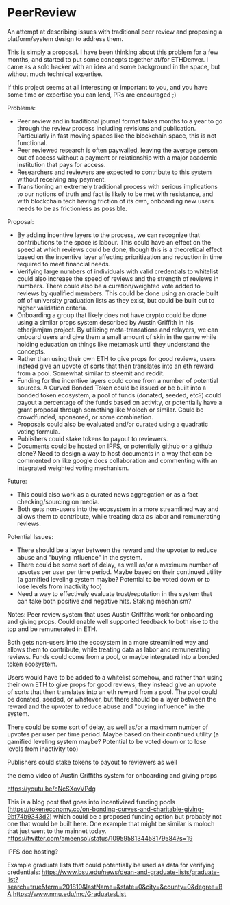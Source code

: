 # PeerReview
An attempt at describing issues with traditional peer review and proposing a platform/system design to address them.

This is simply a proposal. I have been thinking about this problem for a few months, and started to put some concepts together at/for ETHDenver. I came as a solo hacker with an idea and some background in the space, but without much technical expertise.

If this project seems at all interesting or important to you, and you have some time or expertise you can lend, PRs are encouraged ;)

Problems:
- Peer review and in traditional journal format takes months to a year to go through the review process including revisions and
publication. Particularly in fast moving spaces like the blockchain space, this is not functional.
- Peer reviewed research is often paywalled, leaving the average person out of access without a payment or relationship with a 
major academic institution that pays for access.
- Researchers and reviewers are expected to contribute to this system without receiving any payment.
- Transitioning an extremely traditional process with serious implications to our notions of truth and fact is likely to be met 
with resistance, and with blockchain tech having friction of its own, onboarding new users needs to be as frictionless as possible.

Proposal: 
- By adding incentive layers to the process, we can recognize that contributions to the space is labour. This could have an effect 
on the speed at which reviews could be done, though this is a theoretical effect based on the incentive layer affecting prioritization 
and reduction in time required to meet financial needs.
- Verifying large numbers of individuals with valid credentials to whitelist could also increase the speed of reviews and the 
strength of reviews in numbers. There could also be a curation/weighted vote added to reviews by qualified members. This could be 
done using an oracle built off of university graduation lists as they exist, but could be built out to higher validation criteria.
- Onboarding a group that likely does not have crypto could be done using a similar props system described by Austin Griffith in 
his etherjamjam project. By utilizing meta-transations and relayers, we can onboard users and give them a small amount of skin in 
the game while holding education on things like metamask until they understand the concepts.
- Rather than using their own ETH to give props for good reviews, users instead give an upvote of sorts that then translates into 
an eth reward from a pool. Somewhat similar to steemit and reddit.
- Funding for the incentive layers could come from a number of potential sources. A Curved Bonded Token could be issued or be built
into a bonded token ecosystem, a pool of funds (donated, seeded, etc?) could payout a percentage of the funds based on activity, or
potentially have a grant proposal through something like Moloch or similar. Could be crowdfunded, sponsored, or some combination.
- Proposals could also be evaluated and/or curated using a quadratic voting formula.
- Publishers could stake tokens to payout to reviewers.
- Documents could be hosted on IPFS, or potentially github or a github clone? Need to design a way to host documents in a way that 
can be commented on like google docs collaboration and commenting with an integrated weighted voting mechanism.

Future:
- This could also work as a curated news aggregation or as a fact checking/sourcing on media.
- Both gets non-users into the ecosystem in a more streamlined way and allows them to contribute, while treating data as labor and 
remunerating reviews.

Potential Issues:
- There should be a layer between the reward and the upvoter to reduce abuse and "buying influence" in the system.
- There could be some sort of delay, as well as/or a maximum number of upvotes per user per time period. Maybe based on their continued utility (a gamified leveling system maybe? Potential to be voted down or to lose levels from inactivity too)
- Need a way to effectively evaluate trust/reputation in the system that can take both positive and negative hits. Staking mechanism?



Notes:
Peer review system that uses Austin Griffiths work for onboarding and giving props. Could enable well supported feedback to both rise to the top and be remunerated in ETH. 

Both gets non-users into the ecosystem in a more streamlined way and allows them to contribute, while treating data as labor and remunerating reviews. Funds could come from a pool, or maybe integrated into a bonded token ecosystem.

Users would have to be added to a whitelist somehow, and rather than using their own ETH to give props for good reviews, they instead give an upvote of sorts that then translates into an eth reward from a pool. The pool could be donated, seeded, or whatever, but there should be a layer between the reward and the upvoter to reduce abuse and "buying influence" in the system.

There could be some sort of delay, as well as/or a maximum number of upvotes per user per time period. Maybe based on their continued utility (a gamified leveling system maybe? Potential to be voted down or to lose levels from inactivity too)

Publishers could stake tokens to payout to reviewers as well

the demo video of Austin Griffiths system for onboarding and giving props

https://youtu.be/cNcSXovVPdg

This is a blog post that goes into incentivized funding pools (https://tokeneconomy.co/on-bonding-curves-and-charitable-giving-9bf74b9343d2) which could be a proposed funding option but probably not one that would be built here. One example that might be similar is moloch that just went to the mainnet today.
https://twitter.com/ameensol/status/1095958134458179584?s=19

IPFS doc hosting?

Example graduate lists that could potentially be used as data for verifying credentials:
https://www.bsu.edu/news/dean-and-graduate-lists/graduate-list?search=true&term=201810&lastName=&state=0&city=&county=0&degree=BA 
https://www.nmu.edu/mc/GraduatesList 
